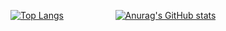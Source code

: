 [![Top Langs](https://github-readme-stats.vercel.app/api/top-langs/?username=saint-deity&theme=material-palenight&show_icons=true)](https://github.com/anuraghazra/github-readme-stats)​ ​ ​ ​ ​ ​ ​ ​ ​ ​ ​ ​ ​ ​ ​ ​ ​ ​ ​ ​ ​ ​[![Anurag's GitHub stats](https://github-readme-stats.vercel.app/api?username=saint-deity&theme=material-palenight&show_icons=true)](https://github.com/anuraghazra/github-readme-stats)
